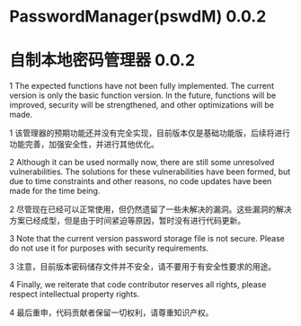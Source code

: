 # PasswordManager(pswdM) 0.0.2
# 自制本地密码管理器 0.0.2

1 The expected functions have not been fully implemented. The current version is only the basic function version. In the future, functions will be improved, security will be strengthened, and other optimizations will be made.

1 该管理器的预期功能还并没有完全实现，目前版本仅是基础功能版，后续将进行功能完善，加强安全性，并进行其他优化。

2 Although it can be used normally now, there are still some unresolved vulnerabilities. The solutions for these vulnerabilities have been formed, but due to time constraints and other reasons, no code updates have been made for the time being.

2 尽管现在已经可以正常使用，但仍然遗留了一些未解决的漏洞。这些漏洞的解决方案已经成型，但是由于时间紧迫等原因，暂时没有进行代码更新。

3 Note that the current version password storage file is not secure. Please do not use it for purposes with security requirements.

3 注意，目前版本密码储存文件并不安全，请不要用于有安全性要求的用途。

4 Finally, we reiterate that code contributor reserves all rights, please respect intellectual property rights.

4 最后重申，代码贡献者保留一切权利，请尊重知识产权。
